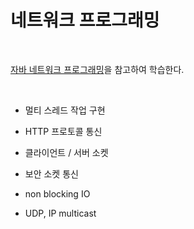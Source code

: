 # 네트워크 프로그래밍

<br />


[자바 네트워크 프로그래밍](http://www.kyobobook.co.kr/product/detailViewKor.laf?ejkGb=KOR&mallGb=KOR&barcode=9791185890074&orderClick=LAG&Kc=)을
참고하여 학습한다.


<br />

* 멀티 스레드 작업 구현

* HTTP 프로토콜 통신

* 클라이언트 / 서버 소켓

* 보안 소켓 통신

* non blocking IO

* UDP, IP multicast

<br />


